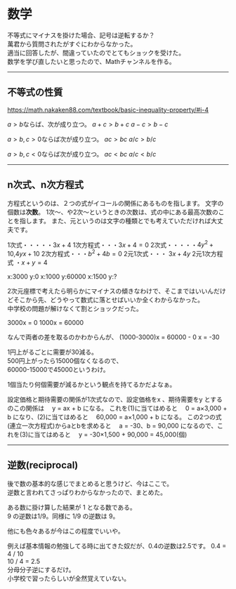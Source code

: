 # 数学

不等式にマイナスを掛けた場合、記号は逆転するか？  
萬君から質問されたがすぐにわからなかった。  
適当に回答したが、間違っていたのでとてもショックを受けた。  
数学を学び直したいと思ったので、Mathチャンネルを作る。  

---

## 不等式の性質

<https://math.nakaken88.com/textbook/basic-inequality-property/#i-4>  

$a>b$ならば、次が成り立つ。
$a+c > b+c$
$a-c > b-c$

$a>b , c>0$ならば次が成り立つ。
$ac>bc$
$a/c>b/c$

$a>b , c<0$ならば次が成り立つ。
$ac<bc$
$a/c<b/c$

---

## n次式、n次方程式

方程式というのは、２つの式がイコールの関係にあるものを指します。
文字の個数は**次数**。
1次～、や2次～というときの次数は、式の中にある最高次数のことを指します。
また、元というのは文字の種類とでも考えていただければ大丈夫です。

1次式・・・・・$3x+4$
1次方程式・・・$3x+4=0$
2次式・・・・・$4y^2+10$,$4yx+10$
2次方程式・・・$b^2+4b=0$
2元1次式・・・ $3x+4y$
2元1次方程式 ・$x+y=4$


x:3000 y:0
x:1000 y:60000
x:1500 y:?

2次元座標で考えたら明らかにマイナスの傾きなわけで、そこまではいいんだけどそこから先、どうやって数式に落とせばいいか全くわからなかった。  
中学校の問題が解けなくて割とショックだった。  

3000x = 0
1000x = 60000

なんで両者の差を取るのかわからんが、
(1000-3000)x = 60000 - 0
x = -30

1円上がるごとに需要が30減る。  
500円上がったら15000個なくなるので、  
60000-15000で45000というわけ。  

1個当たり何個需要が減るかという観点を持てるかだよなぁ。  


設定価格と期待需要の関係が1次式なので、設定価格をx 、期待需要をy とするのこの関係は
　y = ax + b
になる。
これを(1)に当てはめると
　0 = a×3,000 + b
になり、(2)に当てはめると
　60,000 = a×1,000 + b
になる。
この2つの式(連立一次方程式)からaとbを求めると
　a = -30、b = 90,000
になるので、これを(3)に当てはめると
　y = -30×1,500 + 90,000 = 45,000(個)

---

## 逆数(reciprocal)

後で数の基本的な感じでまとめると思うけど、今はここで。  
逆数と言われてさっぱりわからなかったので、まとめた。

ある数に掛け算した結果が 1 となる数である。  
9 の逆数は1/9。同様に 1/9 の逆数は 9。

他にも色々あるが今はこの程度でいいや。  

例えば基本情報の勉強してる時に出てきた奴だが、0.4の逆数は2.5です。
0.4 = 4 / 10  
10 / 4 = 2.5  
分母分子逆にするだけ。  
小学校で習ったらしいが全然覚えていない。  
